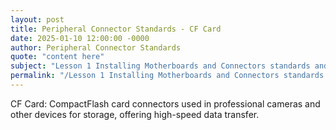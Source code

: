 ```yaml
---
layout: post
title: Peripheral Connector Standards - CF Card
date: 2025-01-10 12:00:00 -0000
author: Peripheral Connector Standards
quote: "content here"
subject: "Lesson 1 Installing Motherboards and Connectors standards and specifications"
permalink: "/Lesson 1 Installing Motherboards and Connectors standards and specifications/Peripheral Connector Standards/Peripheral Connector Standards - CF Card"
---
```


CF Card: CompactFlash card connectors used in professional cameras and other devices for storage, offering high-speed data transfer.
